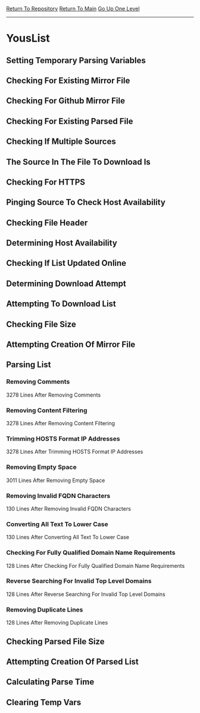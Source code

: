 [Return To Repository](https://github.com/deathbybandaid/piholeparser/)
[Return To Main](https://github.com/deathbybandaid/piholeparser/blob/master/RecentRunLogs/Mainlog.md)
[Go Up One Level](https://github.com/deathbybandaid/piholeparser/blob/master/RecentRunLogs/TopLevelScripts/30-Processing-Blacklists.md)
____________________________________
# YousList
## Setting Temporary Parsing Variables
## Checking For Existing Mirror File
## Checking For Github Mirror File
## Checking For Existing Parsed File
## Checking If Multiple Sources
## The Source In The File To Download Is
## Checking For HTTPS
## Pinging Source To Check Host Availability
## Checking File Header
## Determining Host Availability
## Checking If List Updated Online
## Determining Download Attempt
## Attempting To Download List
## Checking File Size
## Attempting Creation Of Mirror File
## Parsing List
### Removing Comments
3278 Lines After Removing Comments
### Removing Content Filtering
3278 Lines After Removing Content Filtering
### Trimming HOSTS Format IP Addresses
3278 Lines After Trimming HOSTS Format IP Addresses
### Removing Empty Space
3011 Lines After Removing Empty Space
### Removing Invalid FQDN Characters
130 Lines After Removing Invalid FQDN Characters
### Converting All Text To Lower Case
130 Lines After Converting All Text To Lower Case
### Checking For Fully Qualified Domain Name Requirements
128 Lines After Checking For Fully Qualified Domain Name Requirements
### Reverse Searching For Invalid Top Level Domains
128 Lines After Reverse Searching For Invalid Top Level Domains
### Removing Duplicate Lines
128 Lines After Removing Duplicate Lines
## Checking Parsed File Size
## Attempting Creation Of Parsed List
## Calculating Parse Time
## Clearing Temp Vars
